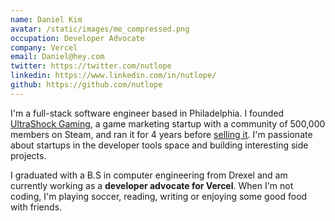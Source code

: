 ```yaml
---
name: Daniel Kim
avatar: /static/images/me_compressed.png
occupation: Developer Advocate
company: Vercel
email: Daniel@hey.com
twitter: https://twitter.com/nutlope
linkedin: https://www.linkedin.com/in/nutlope/
github: https://github.com/nutlope
---
```


I'm a full-stack software engineer based in Philadelphia. I founded [UltraShock Gaming](https://twitter.com/ushockgaming), a game marketing startup with a community of 500,000 members on Steam, and ran it for 4 years before [selling it](https://www.elmghari.com/startup-journey). I'm passionate about startups in the developer tools space and building interesting side projects.

I graduated with a B.S in computer engineering from Drexel and am currently working as a **developer advocate for Vercel**. When I'm not coding, I'm playing soccer, reading, writing or enjoying some good food with friends.
